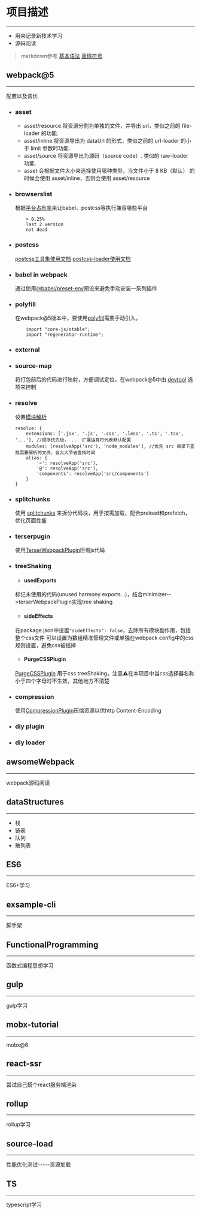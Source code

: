# 项目描述
---
- 用来记录新技术学习
- 源码阅读
> markdown参考
> [基本语法](https://www.markdown.xyz/basic-syntax/)
> [表情符号](https://gist.github.com/rxaviers/7360908)

## webpack@5
---
 配置以及调优
* ### asset
     *  asset/resource 将资源分割为单独的文件，并导出 url，类似之前的 file-loader 的功能.
     *  asset/inline 将资源导出为 dataUrl 的形式，类似之前的 url-loader 的小于 limit 参数时功能.
     *  asset/source 将资源导出为源码（source code）. 类似的 raw-loader 功能.
     *  asset 会根据文件大小来选择使用哪种类型，当文件小于 8 KB（默认） 的时候会使用 asset/inline，否则会使用 asset/resource
* ### browserslist
    根据[平台占有率](https://caniuse.com/usage-table)来让babel、postcss等执行兼容哪些平台
    ```
        > 0.25%
        last 2 version
        not dead
    ```
* ### postcss
    [postcss工具集使用文档](https://github.com/postcss/postcss/blob/main/docs/README-cn.md)
    [postcss-loader使用文档](https://webpack.docschina.org/loaders/postcss-loader/)
* ### babel in webpack
    通过使用[@babel/preset-env](https://babeljs.io/docs/en/babel-preset-env)预设来避免手动安装一系列插件
* ### polyfill
    在webpack@5版本中，要使用[polyfill](https://babeljs.io/docs/en/babel-polyfill)需要手动引入。
    ```
        import "core-js/stable";
        import "regenerator-runtime";
    ```
* ### external
    
* ### source-map
    将打包前后的代码进行映射，方便调试定位，在webpack@5中由 [devtool](https://webpack.docschina.org/configuration/devtool/#root) 选项来控制
* ### resolve
    设置[模块解析](https://webpack.docschina.org/configuration/resolve/#root)
    ```
    resolve: {
        extensions: ['.jsx', '.js', '.css', '.less', '.ts', '.tsx', '...'], //顺序优先级， ... 扩展运算符代表默认配置
        modules: [resolveApp('src'), 'node_modules'], //优先 src 目录下查找需要解析的文件，会大大节省查找时间
        alias: {
            '~': resolveApp('src'),
            '@': resolveApp('src'),
            'components': resolveApp('src/components')
        }
    }
    ```
* ### splitchunks
    使用 [splitchunks](https://webpack.docschina.org/configuration/optimization/#optimizationsplitchunks) 来拆分代码块，用于按需加载，配合preload和prefetch，优化页面性能
* ### terserpugin
    使用[TerserWebpackPlugin](https://webpack.docschina.org/plugins/terser-webpack-plugin/)压缩js代码
* ### treeShaking
    * #### usedExports
    标记未使用的代码(unused harmony exports...)，结合minimizer-->terserWebpackPlugin实现tree shaking
    * #### sideEffects
    在package.json中设置`"sideEffects": false`，去除所有模块副作用，包括整个css文件
    可以设置为数组精准管理文件或单独在webpack config中的css规则设置，避免css被摇掉
    * #### PurgeCSSPlugin
    [PurgeCSSPlugin](https://www.npmjs.com/package/purgecss-webpack-plugin) 用于css treeShaking，注意⚠️在本项目中当css选择器名称小于四个字母时不生效，其他地方不清楚
* ### compression
    使用[CompressionPlugin](https://www.npmjs.com/package/compression-webpack-plugin)压缩资源以供http Content-Encoding
* ### diy plugin
* ### diy loader

## awsomeWebpack
---
webpack源码阅读


## dataStructures
---
* 栈
* 链表
* 队列
* 散列表

## ES6
---
ES6+学习

## exsample-cli
---
脚手架


## FunctionalProgramming
---
函数式编程思想学习


## gulp
---
gulp学习


## mobx-tutorial
---
mobx@6


## react-ssr
---
尝试自己搭个react服务端渲染


## rollup
---
rollup学习


## source-load
---
性能优化测试-----资源加载


## TS
---
typescript学习






